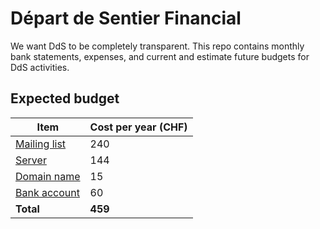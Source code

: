 # Départ de Sentier Financial

We want DdS to be completely transparent. This repo contains monthly bank statements, expenses, and current and estimate future budgets for DdS activities.

## Expected budget

| Item | Cost per year (CHF) |
| --- | --- |
| [Mailing list](https://groups.io/static/pricing) | 240 |
| [Server](https://vultr.com) | 144 |
| [Domain name](https://hostpoint.ch) | 15 |
| [Bank account](https://www.raiffeisen.ch/rch/de/privatkunden/konten/zahlungskonten/vereinskonto.html) | 60 |
| **Total** | **459** |

